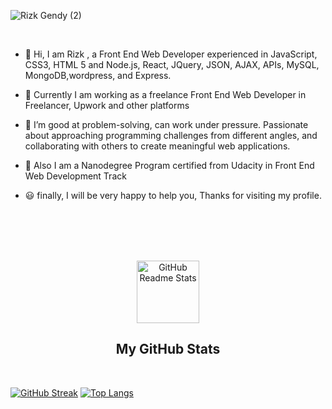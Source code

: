 ![Rizk Gendy (2)](https://user-images.githubusercontent.com/80922036/159897111-d9466c1d-d0bf-4d5e-ae98-c0b9bcf37e25.png)


<br/>



- 👋 Hi, I am Rizk , a Front End Web Developer experienced in JavaScript, CSS3, HTML 5 and Node.js, React, JQuery, JSON, AJAX, APIs, MySQL, MongoDB,wordpress, and Express.
   
- 👋 Currently I am working as a freelance Front End Web Developer in Freelancer, Upwork and other platforms
     
   
- 👀 I’m good at problem-solving, can work under pressure. Passionate about approaching programming challenges from different angles, and collaborating with others to create meaningful web applications.

- 🌱 Also I am a Nanodegree Program certified from Udacity in Front End Web Development Track 

- 😃 finally, I will be very happy to help you, Thanks for visiting my profile.

<br/>
<br/>

<br/>
<br/>



<p align="center">
 <img width="100px" src="https://res.cloudinary.com/anuraghazra/image/upload/v1594908242/logo_ccswme.svg" align="center" alt="GitHub Readme Stats" />
 <h2 align="center">My GitHub  Stats</h2>
</p>
<br/>

[![GitHub Streak](https://github-readme-streak-stats.herokuapp.com/?user=rizk-gendy)](https://git.io/streak-stats)   [![Top Langs](https://github-readme-stats.vercel.app/api/top-langs/?username=rizk-gendy&layout=compact)](https://github.com/rizk-gendy/github-readme-stats)   








